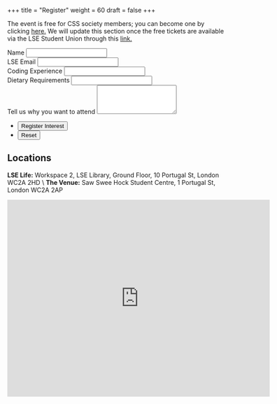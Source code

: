 +++
title = "Register"
weight = 60
draft = false
+++

The event is free for CSS society members; you can become one by clicking [here.](https://www.lsesu.com/activities/societies/society/CSS/) We will update this section once the free tickets are available via the LSE Student Union through this [link.](https://www.lsesu.com/events/13345/6679/)

<form method="post" action="https://formspree.io/css@lsesu.org">
	<div class="field half first">
		<label for="name">Name</label>
		<input type="text" name="name" id="name" required/>
	</div>
	<div class="field half">
		<label for="email">LSE Email</label>
		<input type="text" name="email" id="email" required/>
	</div>
		<div class="field half first">
		<label for="name">Coding Experience</label>
		<input type="text" name="code" id="code" required/>
	</div>
	<div class="field half">
		<label for="email">Dietary Requirements</label>
		<input type="text" name="diet" id="diet"/>
	</div>
	<div class="field">
		<label for="message">Tell us why you want to attend</label>
		<textarea name="message" id="message" rows="4" required></textarea>
	</div>
	<ul class="actions">
		<li><input type="submit" value="Register Interest" class="special" /></li>
		<li><input type="reset" value="Reset" /></li>
	</ul>
</form>

## Locations

__LSE Life:__ Workspace 2, LSE Library, Ground Floor, 10 Portugal St, London WC2A 2HD \\
__The Venue:__ Saw Swee Hock Student Centre, 1 Portugal St, London WC2A 2AP

<div id='map'>
<iframe src="https://www.google.com/maps/embed?pb=!1m18!1m12!1m3!1d2231.736847887586!2d-0.11793915438182817!3d51.51431022788282!2m3!1f0!2f0!3f0!3m2!1i1024!2i768!4f13.1!3m3!1m2!1s0x487604b555fc840d%3A0x4d9b1e9ee55ec642!2sSaw+Swee+Hock+Centre!5e0!3m2!1sen!2suk!4v1519214165497" width="600" height="450" frameborder="0" style="border:0" allowfullscreen></iframe>
</div>